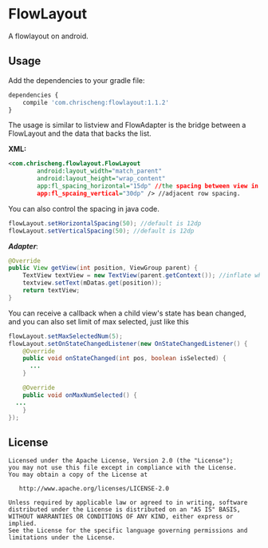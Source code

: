 # FlowLayout
A flowlayout on android.
## Usage
Add the dependencies to your gradle file:
```javascript
dependencies {
    compile 'com.chrischeng:flowlayout:1.1.2'
}
```

The usage is similar to listview and FlowAdapter is the bridge between a FlowLayout and the data that backs the list.

**XML:**
```xml
<com.chrischeng.flowlayout.FlowLayout
        android:layout_width="match_parent"
        android:layout_height="wrap_content"
        app:fl_spacing_horizontal="15dp" //the spacing between view in one row.
        app:fl_spcaing_vertical="30dp" /> //adjacent row spacing.
```
You can also control the spacing in java code.
```java
flowLayout.setHorizontalSpacing(50); //default is 12dp
flowLayout.setVerticalSpacing(50); //default is 12dp
```
***Adapter***:
```java
@Override
public View getView(int position, ViewGroup parent) {
    TextView textView = new TextView(parent.getContext()); //inflate whatever you want just like android.widget.Adapter
    textview.setText(mDatas.get(position));
    return textView;
}
```
You can receive a callback when a child view's state has bean changed, and you can also set limit of max selected, just like this
```java
flowLayout.setMaxSelectedNum(5);
flowLayout.setOnStateChangedListener(new OnStateChangedListener() {
    @Override
    public void onStateChanged(int pos, boolean isSelected) {
      ...
    }

    @Override
    public void onMaxNumSelected() {
  ...
    }
});
```
## License
    Licensed under the Apache License, Version 2.0 (the "License");
    you may not use this file except in compliance with the License.
    You may obtain a copy of the License at

       http://www.apache.org/licenses/LICENSE-2.0

    Unless required by applicable law or agreed to in writing, software
    distributed under the License is distributed on an "AS IS" BASIS,
    WITHOUT WARRANTIES OR CONDITIONS OF ANY KIND, either express or implied.
    See the License for the specific language governing permissions and
    limitations under the License.
